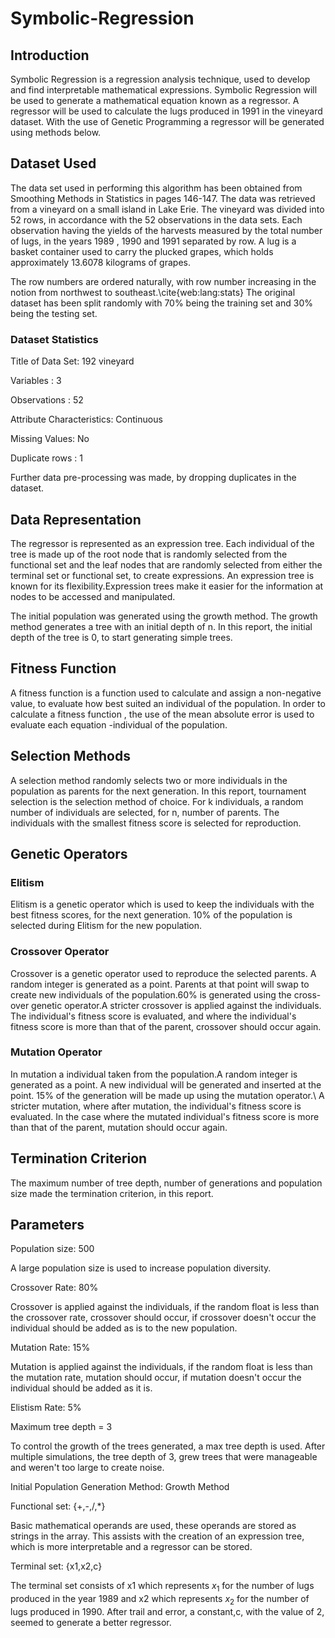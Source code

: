 # Symbolic-Regression

## Introduction

Symbolic Regression is a regression analysis technique, used to develop and find interpretable mathematical expressions. Symbolic Regression will be used to generate a mathematical equation known as a regressor. A regressor will be used to calculate the lugs produced in 1991 in the vineyard dataset. With the use of Genetic Programming a regressor will be generated using methods below.

## Dataset Used


The data set used in performing this algorithm has been obtained from Smoothing Methods in Statistics in pages 146-147. The data was retrieved from a vineyard on a small island in Lake Erie. The vineyard was divided into 52 rows, in accordance with the 52 observations in the data sets. Each observation having the yields of the harvests measured by the total number of lugs, in the years 1989 , 1990 and 1991 separated by row. A lug is a basket container used to carry the plucked grapes, which holds approximately 13.6078 kilograms of grapes.

The row numbers are  ordered naturally, with row number increasing in the notion from northwest to southeast.\cite{web:lang:stats} The original dataset has been split randomly with 70\% being the training set and 30% being the testing set. 

### Dataset Statistics

Title of Data Set: 192 vineyard

Variables : 3 

Observations : 52

Attribute Characteristics: Continuous 

Missing Values: No

Duplicate rows : 1 

Further data pre-processing was made, by dropping duplicates in the dataset.


## Data Representation

The regressor is represented as an expression tree. Each individual of the tree is made up of the root node that is randomly selected from the functional set and the leaf nodes that are randomly selected from either the terminal set or functional set, to create expressions. An expression tree is known for its flexibility.Expression trees make it easier for the information at nodes to be accessed and manipulated.

The initial population was generated using the growth method. The growth method generates a tree with an initial depth of n. In this report, the initial depth of the tree is 0, to start generating simple trees.

## Fitness Function

A fitness function is a function used to calculate and assign a non-negative value, to evaluate how best suited an individual of the population.
In order to calculate a fitness function , the use of the mean absolute error is used to evaluate each equation -individual of the population.

## Selection Methods

A selection method randomly selects two or more individuals in the population as parents for the next generation. In this report, tournament selection is the selection method of choice. For k individuals, a random number of individuals are selected, for n, number of parents. The individuals with the smallest fitness score is selected for reproduction.

## Genetic Operators 

### Elitism

Elitism is a genetic operator which is used to keep the individuals with the best fitness scores, for the next generation. 10% of the population is selected during Elitism for the new population.

### Crossover Operator

Crossover is a genetic operator used to reproduce the selected parents. A random integer is generated as a point. Parents at that point will swap to create new individuals of the population.60\% is generated using the cross-over genetic operator.A stricter crossover is applied against the individuals. The individual's fitness score is evaluated, and where the individual's fitness score is more than that of the parent, crossover should occur again.

### Mutation Operator

In mutation a individual taken from the population.A random integer is generated as a point. A new individual will be generated and inserted at the point. 15% of the generation will be made up using the mutation operator.\\ A stricter mutation, where after mutation, the individual's fitness score is evaluated. In the case where the mutated individual's fitness score is more than that of the parent, mutation should occur again.

## Termination Criterion

The maximum number of tree depth, number of generations and population size made the termination criterion, in this report.

## Parameters

Population size: 500

A large population size is used to increase population diversity.

Crossover Rate: 80% 

Crossover is applied against the individuals, if the random float is less than the crossover rate, crossover should occur, if crossover doesn't occur the individual should be added as is to the new population.

Mutation Rate: 15%

Mutation is applied against the individuals, if the random float is less than the mutation rate, mutation should occur, if mutation doesn't occur the individual should be added as it is.

Elistism Rate: 5%

Maximum tree depth = 3 

To control the growth of the trees generated, a max tree depth is used. After multiple simulations, the tree depth of 3, grew trees that were manageable and weren't too large to create noise.

Initial Population Generation Method: Growth Method

Functional set: {+,-,/,*}

Basic mathematical operands are used, these operands are stored as strings in the array. This assists with the creation of an expression tree, which is more interpretable and a regressor can be stored.

Terminal set: {x1,x2,c}

The terminal set consists of x1 which represents $x_{1}$ for the number of lugs produced in the year 1989 and x2 which represents $x_{2}$  for the number of lugs produced in 1990. After trail and error, a constant,c, with the value of 2, seemed to generate a better regressor.


